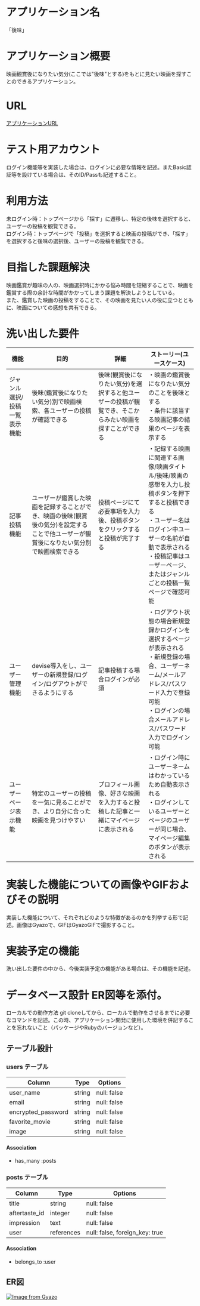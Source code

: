 # アプリケーション名
「後味」

# アプリケーション概要 
映画観賞後になりたい気分(ここでは"後味"とする)をもとに見たい映画を探すことのできるアプリケーション。

# URL	
[アプリケーションURL](https://atoaji.herokuapp.com/)

# テスト用アカウント  
ログイン機能等を実装した場合は、ログインに必要な情報を記述。またBasic認証等を設けている場合は、そのID/Passも記述すること。

# 利用方法
未ログイン時：トップページから「探す」に遷移し、特定の後味を選択すると、ユーザーの投稿を観覧できる。  
ログイン時：トップページで「投稿」を選択すると映画の投稿ができ、「探す」を選択すると後味の選択後、ユーザーの投稿を観覧できる。

# 目指した課題解決
映画鑑賞が趣味の人の、映画選択時にかかる悩み時間を短縮することで、映画を鑑賞する際の余計な時間がかかってしまう課題を解決しようとしている。  
また、鑑賞した映画の投稿をすることで、その映画を見たい人の役に立つとともに、映画についての感想を共有できる。

# 洗い出した要件
| 機能 | 目的  | 詳細 | ストーリー(ユースケース) |
|---- | ---- | ---- | -------------------- |
| ジャンル選択/投稿一覧表示機能 | 後味(鑑賞後になりたい気分)別で映画検索、各ユーザーの投稿が確認できる | 後味(観賞後になりたい気分)を選択すると他ユーザーの投稿が観覧でき、そこからみたい映画を探すことができる | ・映画の鑑賞後になりたい気分のことを後味とする<br>・条件に該当する映画記事の結果のページを表示する |
| 記事投稿機能               | ユーザーが鑑賞した映画を記録することができ、映画の後味(観賞後の気分)を設定することで他ユーザーが観賞後になりたい気分別で映画検索できる | 投稿ページにて必要事項を入力後、投稿ボタンをクリックすると投稿が完了する | ・記録する映画に関連する画像/映画タイトル/後味/映画の感想を入力し投稿ボタンを押下すると投稿できる<br>・ユーザー名はログイン中ユーザーの名前が自動で表示される<br>・投稿記事はユーザーページ、またはジャンルごとの投稿一覧ページで確認可能<br> |
| ユーザー管理機能            | devise導入をし、ユーザーの新規登録/ログイン/ログアウトができるようにする | 記事投稿する場合ログインが必須 | ・ログアウト状態の場合新規登録かログインを選択するページが表示される<br>・新規登録の場合、ユーザーネーム/メールアドレス/パスワード入力で登録可能<br>・ログインの場合メールアドレス/パスワード入力でログイン可能<br> |
| ユーザーページ表示機能       | 特定のユーザーの投稿を一気に見ることができ、より自分に合った映画を見つけやすい | プロフィール画像、好きな映画を入力すると投稿した記事と一緒にマイページに表示される | ・ログイン時にユーザーネームはわかっているため自動表示される<br>・ログインしているユーザーとページのユーザーが同じ場合、マイページ編集のボタンが表示される<br> |  


# 実装した機能についての画像やGIFおよびその説明
実装した機能について、それぞれどのような特徴があるのかを列挙する形で記述。画像はGyazoで、GIFはGyazoGIFで撮影すること。  

# 実装予定の機能
洗い出した要件の中から、今後実装予定の機能がある場合は、その機能を記述。  

# データベース設計	ER図等を添付。
ローカルでの動作方法	git cloneしてから、ローカルで動作をさせるまでに必要なコマンドを記述。この時、アプリケーション開発に使用した環境を併記することを忘れないこと（パッケージやRubyのバージョンなど）。  

## テーブル設計

### users テーブル

| Column             | Type   | Options     |
| ------------------ | ------ | ----------- |
| user_name          | string | null: false |
| email              | string | null: false |
| encrypted_password | string | null: false |
| favorite_movie     | string | null: false |
| image              | string | null: false |

#### Association

- has_many :posts

### posts テーブル

| Column        | Type       | Options                        |
| ------------- | ---------- | ------------------------------ |
| title         | string     | null: false                    |
| aftertaste_id | integer    | null: false                    |
| impression    | text       | null: false                    |
| user          | references | null: false, foreign_key: true |

#### Association

- belongs_to :user

## ER図
[![Image from Gyazo](https://i.gyazo.com/1cb039c7c8c9246a93b43342c4cee227.png)](https://gyazo.com/1cb039c7c8c9246a93b43342c4cee227)
